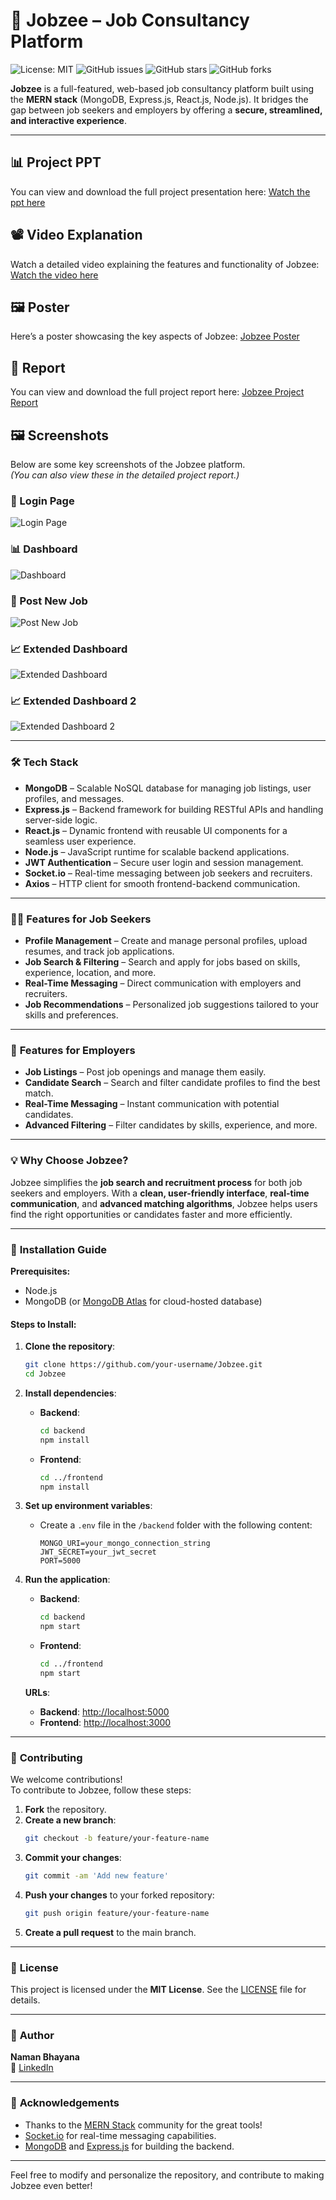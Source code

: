 
# 💼 Jobzee – Job Consultancy Platform
![License: MIT](https://img.shields.io/badge/License-MIT-yellow.svg)
![GitHub issues](https://img.shields.io/github/issues/naman-bhayana/Jobzee)
![GitHub stars](https://img.shields.io/github/stars/naman-bhayana/Jobzee)
![GitHub forks](https://img.shields.io/github/forks/naman-bhayana/Jobzee)

**Jobzee** is a full-featured, web-based job consultancy platform built using the **MERN stack** (MongoDB, Express.js, React.js, Node.js). It bridges the gap between job seekers and employers by offering a **secure, streamlined, and interactive experience**.

---

## 📊 **Project PPT**
You can view and download the full project presentation here:
[Watch the ppt here](https://docs.google.com/presentation/d/1VFy8hgUhqYjd5mZJNNzBKNOvscA7AZ6y/edit?usp=drive_web&ouid=112394308572245650485&rtpof=true)

## 📽️ **Video Explanation**
Watch a detailed video explaining the features and functionality of Jobzee:
[Watch the video here](https://drive.google.com/drive/folders/1AoWjkZ9j0rnU_KfXhPqYKpdMNjOiTyRh)

## 🖼️ **Poster**
Here’s a poster showcasing the key aspects of Jobzee:
[Jobzee Poster](assets/jobzee_poster.pdf)

## 📄 **Report**
You can view and download the full project report here:
[Jobzee Project Report](assets/Report.pdf)

## 🖼️ Screenshots

Below are some key screenshots of the Jobzee platform.  
*(You can also view these in the detailed project report.)*

### 🔐 Login Page
![Login Page](assets/login_page.png)

### 📊 Dashboard
![Dashboard](assets/dashboard.png)

### 📝 Post New Job
![Post New Job](assets/post_new_job.png)

### 📈 Extended Dashboard
![Extended Dashboard](assets/extended_dashboard.png)

### 📈 Extended Dashboard 2
![Extended Dashboard 2](assets/extended_dashboard2.png)

---

### 🛠️ **Tech Stack**

- **MongoDB** – Scalable NoSQL database for managing job listings, user profiles, and messages.
- **Express.js** – Backend framework for building RESTful APIs and handling server-side logic.
- **React.js** – Dynamic frontend with reusable UI components for a seamless user experience.
- **Node.js** – JavaScript runtime for scalable backend applications.
- **JWT Authentication** – Secure user login and session management.
- **Socket.io** – Real-time messaging between job seekers and recruiters.
- **Axios** – HTTP client for smooth frontend-backend communication.

---

### 👨‍💼 **Features for Job Seekers**

- **Profile Management** – Create and manage personal profiles, upload resumes, and track job applications.
- **Job Search & Filtering** – Search and apply for jobs based on skills, experience, location, and more.
- **Real-Time Messaging** – Direct communication with employers and recruiters.
- **Job Recommendations** – Personalized job suggestions tailored to your skills and preferences.

---

### 🏢 **Features for Employers**

- **Job Listings** – Post job openings and manage them easily.
- **Candidate Search** – Search and filter candidate profiles to find the best match.
- **Real-Time Messaging** – Instant communication with potential candidates.
- **Advanced Filtering** – Filter candidates by skills, experience, and more.

---

### 💡 **Why Choose Jobzee?**

Jobzee simplifies the **job search and recruitment process** for both job seekers and employers. With a **clean, user-friendly interface**, **real-time communication**, and **advanced matching algorithms**, Jobzee helps users find the right opportunities or candidates faster and more efficiently.

---

### 🚀 **Installation Guide**

**Prerequisites:**
- Node.js  
- MongoDB (or [MongoDB Atlas](https://www.mongodb.com/cloud/atlas) for cloud-hosted database)

#### **Steps to Install:**

1. **Clone the repository**:
   ```bash
   git clone https://github.com/your-username/Jobzee.git
   cd Jobzee
   ```

2. **Install dependencies**:
   - **Backend**:
     ```bash
     cd backend
     npm install
     ```
   - **Frontend**:
     ```bash
     cd ../frontend
     npm install
     ```

3. **Set up environment variables**:
   - Create a `.env` file in the `/backend` folder with the following content:
     ```
     MONGO_URI=your_mongo_connection_string
     JWT_SECRET=your_jwt_secret
     PORT=5000
     ```

4. **Run the application**:
   - **Backend**:
     ```bash
     cd backend
     npm start
     ```
   - **Frontend**:
     ```bash
     cd ../frontend
     npm start
     ```

   **URLs**:
   - **Backend**: [http://localhost:5000](http://localhost:5000)
   - **Frontend**: [http://localhost:3000](http://localhost:3000)

---

### 🤝 **Contributing**

We welcome contributions!  
To contribute to Jobzee, follow these steps:

1. **Fork** the repository.
2. **Create a new branch**:
   ```bash
   git checkout -b feature/your-feature-name
   ```
3. **Commit your changes**:
   ```bash
   git commit -am 'Add new feature'
   ```
4. **Push your changes** to your forked repository:
   ```bash
   git push origin feature/your-feature-name
   ```
5. **Create a pull request** to the main branch.

---

### 📄 **License**

This project is licensed under the **MIT License**. See the [LICENSE](LICENSE) file for details.

---

### 👤 **Author**

**Naman Bhayana**  
🔗 [LinkedIn](https://www.linkedin.com/in/namanbhayana007)  

---

### 📑 **Acknowledgements**

- Thanks to the [MERN Stack](https://mern.io/) community for the great tools!
- [Socket.io](https://socket.io/) for real-time messaging capabilities.
- [MongoDB](https://www.mongodb.com/) and [Express.js](https://expressjs.com/) for building the backend.

---

Feel free to modify and personalize the repository, and contribute to making Jobzee even better!
